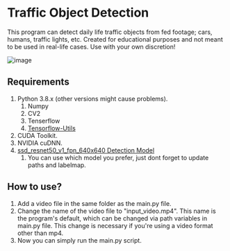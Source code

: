 # Traffic Object Detection
This program can detect daily life traffic objects from fed footage; cars, humans, traffic lights, etc. Created for educational purposes and not meant to be used in real-life cases. Use with your own discretion!

![image](https://github.com/osman-yuksel/Traffic-Object-Detection-Script/blob/master/_.gif?raw=true)

<h2>Requirements</h2>

1. Python 3.8.x (other versions might cause problems).
	1. Numpy
	2. CV2
	3. Tenserflow
	4. [Tensorflow-Utils](https://github.com/tensorflow/models/tree/master/research/object_detection/utils)
2. CUDA Toolkit.
3. NVIDIA cuDNN.
4. [ssd_resnet50_v1_fpn_640x640 Detection Model](https://github.com/tensorflow/models/blob/master/research/object_detection/g3doc/tf2_detection_zoo.md)
	1. You can use which model you prefer, just dont forget to update paths and labelmap.

<h2>How to use?</h2>

1. Add a video file in the same folder as the main.py file. 
2. Change the name of the video file to "input_video.mp4". This name is the program's default, which can be changed via path variables in main.py file. This change is necessary if you're using a video format other than mp4.
3. Now you can simply run the main.py script.

